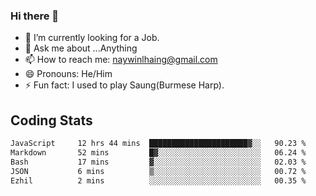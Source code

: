 ### Hi there 👋

- 🔭 I’m currently looking for a Job.
- 💬 Ask me about ...Anything
- 📫 How to reach me: naywinlhaing@gmail.com
- 😄 Pronouns: He/Him
- ⚡ Fun fact: I used to play Saung(Burmese Harp).


## Coding Stats
<!--START_SECTION:waka-->

```txt
JavaScript     12 hrs 44 mins  ██████████████████████▓░░   90.23 %
Markdown       52 mins         █▓░░░░░░░░░░░░░░░░░░░░░░░   06.24 %
Bash           17 mins         ▓░░░░░░░░░░░░░░░░░░░░░░░░   02.03 %
JSON           6 mins          ▒░░░░░░░░░░░░░░░░░░░░░░░░   00.72 %
Ezhil          2 mins          ░░░░░░░░░░░░░░░░░░░░░░░░░   00.35 %
```

<!--END_SECTION:waka-->
